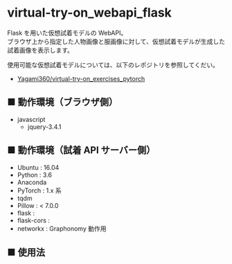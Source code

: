# virtual-try-on_webapi_flask
Flask を用いた仮想試着モデルの WebAPI。<br>
ブラウザ上から指定した人物画像と服画像に対して、仮想試着モデルが生成した試着画像を表示します。

使用可能な仮想試着モデルについては、以下のレポジトリを参照してくだい。
- [Yagami360/virtual-try-on_exercises_pytorch](https://github.com/Yagami360/virtual-try-on_exercises_pytorch)

## ■ 動作環境（ブラウザ側）

- javascript
    - jquery-3.4.1

## ■ 動作環境（試着 API サーバー側）

- Ubuntu : 16.04
- Python : 3.6
- Anaconda
- PyTorch : 1.x 系
- tqdm
- Pillow : < 7.0.0
- flask : 
- flask-cors :
- networkx : Graphonomy 動作用

## ■ 使用法

